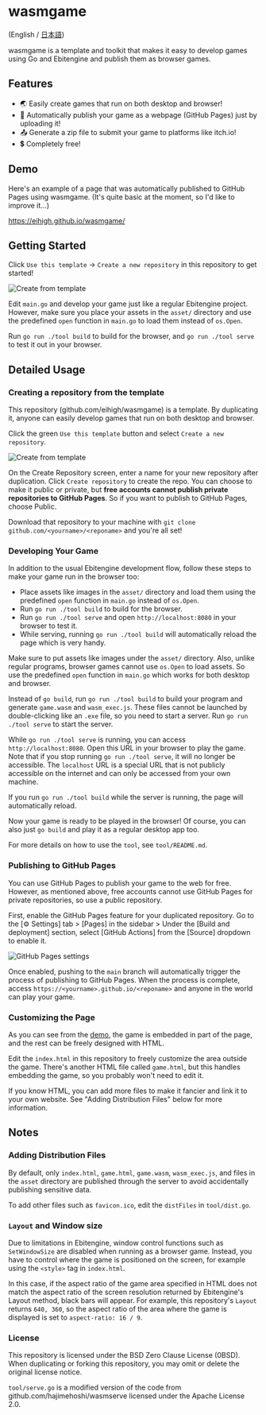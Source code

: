 # wasmgame

(English / [日本語](https://github.com/eihigh/wasmgame/blob/main/README_ja.md))

wasmgame is a template and toolkit that makes it easy to develop games using Go and Ebitengine and publish them as browser games.

## Features

* 🌏 Easily create games that run on both desktop and browser!
* 🚀 Automatically publish your game as a webpage (GitHub Pages) just by uploading it!
* 📤 Generate a zip file to submit your game to platforms like itch.io!
* 💲 Completely free!

## Demo
Here's an example of a page that was automatically published to GitHub Pages using wasmgame. (It's quite basic at the moment, so I'd like to improve it...)

https://eihigh.github.io/wasmgame/

## Getting Started 
Click `Use this template` -> `Create a new repository` in this repository to get started!

![Create from template](https://github.com/eihigh/wasmgame/assets/44455895/1da9c20e-532c-4585-9953-7f58fb554e38)

Edit `main.go` and develop your game just like a regular Ebitengine project. However, make sure you place your assets in the `asset/` directory and use the predefined `open` function in `main.go` to load them instead of `os.Open`.

Run `go run ./tool build` to build for the browser, and `go run ./tool serve` to test it out in your browser.

## Detailed Usage

### Creating a repository from the template
This repository (github.com/eihigh/wasmgame) is a template. By duplicating it, anyone can easily develop games that run on both desktop and browser.

Click the green `Use this template` button and select `Create a new repository`.

![Create from template](https://github.com/eihigh/wasmgame/assets/44455895/1da9c20e-532c-4585-9953-7f58fb554e38) 

On the Create Repository screen, enter a name for your new repository after duplication. Click `Create repository` to create the repo. You can choose to make it public or private, but **free accounts cannot publish private repositories to GitHub Pages**. So if you want to publish to GitHub Pages, choose Public.

Download that repository to your machine with `git clone github.com/<yourname>/<reponame>` and you're all set!

### Developing Your Game  
In addition to the usual Ebitengine development flow, follow these steps to make your game run in the browser too:

* Place assets like images in the `asset/` directory and load them using the predefined `open` function in `main.go` instead of `os.Open`.
* Run `go run ./tool build` to build for the browser. 
* Run `go run ./tool serve` and open `http://localhost:8080` in your browser to test it.
* While serving, running `go run ./tool build` will automatically reload the page which is very handy.

Make sure to put assets like images under the `asset/` directory. Also, unlike regular programs, browser games cannot use `os.Open` to load assets. So use the predefined `open` function in `main.go` which works for both desktop and browser.

Instead of `go build`, run `go run ./tool build` to build your program and generate `game.wasm` and `wasm_exec.js`. These files cannot be launched by double-clicking like an `.exe` file, so you need to start a server. Run `go run ./tool serve` to start the server.

While `go run ./tool serve` is running, you can access `http://localhost:8080`. Open this URL in your browser to play the game. Note that if you stop running `go run ./tool serve`, it will no longer be accessible. The `localhost` URL is a special URL that is not publicly accessible on the internet and can only be accessed from your own machine. 

If you run `go run ./tool build` while the server is running, the page will automatically reload.

Now your game is ready to be played in the browser! Of course, you can also just `go build` and play it as a regular desktop app too.

For more details on how to use the `tool`, see `tool/README.md`.

### Publishing to GitHub Pages
You can use GitHub Pages to publish your game to the web for free. However, as mentioned above, free accounts cannot use GitHub Pages for private repositories, so use a public repository.

First, enable the GitHub Pages feature for your duplicated repository. Go to the [⚙ Settings] tab > [Pages] in the sidebar > Under the [Build and deployment] section, select [GitHub Actions] from the [Source] dropdown to enable it.

![GitHub Pages settings](https://github.com/eihigh/wasmgame/assets/44455895/6637c9c0-74f7-4bdc-8c2e-1b2fa950ca98)

Once enabled, pushing to the `main` branch will automatically trigger the process of publishing to GitHub Pages. When the process is complete, access `https://<yourname>.github.io/<reponame>` and anyone in the world can play your game.

### Customizing the Page
As you can see from the [demo](https://eihigh.github.io/wasmgame/), the game is embedded in part of the page, and the rest can be freely designed with HTML.  

Edit the `index.html` in this repository to freely customize the area outside the game. There's another HTML file called `game.html`, but this handles embedding the game, so you probably won't need to edit it.

If you know HTML, you can add more files to make it fancier and link it to your own website. See "Adding Distribution Files" below for more information.

## Notes

### Adding Distribution Files 
By default, only `index.html`, `game.html`, `game.wasm`, `wasm_exec.js`, and files in the `asset` directory are published through the server to avoid accidentally publishing sensitive data.

To add other files such as `favicon.ico`, edit the `distFiles` in `tool/dist.go`.

### `Layout` and Window size
Due to limitations in Ebitengine, window control functions such as `SetWindowSize` are disabled when running as a browser game. Instead, you have to control where the game is positioned on the screen, for example using the `<style>` tag in `index.html`.

In this case, if the aspect ratio of the game area specified in HTML does not match the aspect ratio of the screen resolution returned by Ebitengine's Layout method, black bars will appear. For example, this repository's `Layout` returns `640, 360`, so the aspect ratio of the area where the game is displayed is set to `aspect-ratio: 16 / 9`.

### License
This repository is licensed under the BSD Zero Clause License (0BSD). When duplicating or forking this repository, you may omit or delete the original license notice.

`tool/serve.go` is a modified version of the code from github.com/hajimehoshi/wasmserve licensed under the Apache License 2.0.
